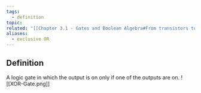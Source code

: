 ```yaml
---
tags:
  - definition
topic: 
related: "[[Chapter 3.1 - Gates and Boolean Algebra#From transistors to gates]]"
aliases:
  - exclusive OR
---
```

## Definition
A logic gate in which the output is on only if one of the outputs are on.
![[XOR-Gate.png]]